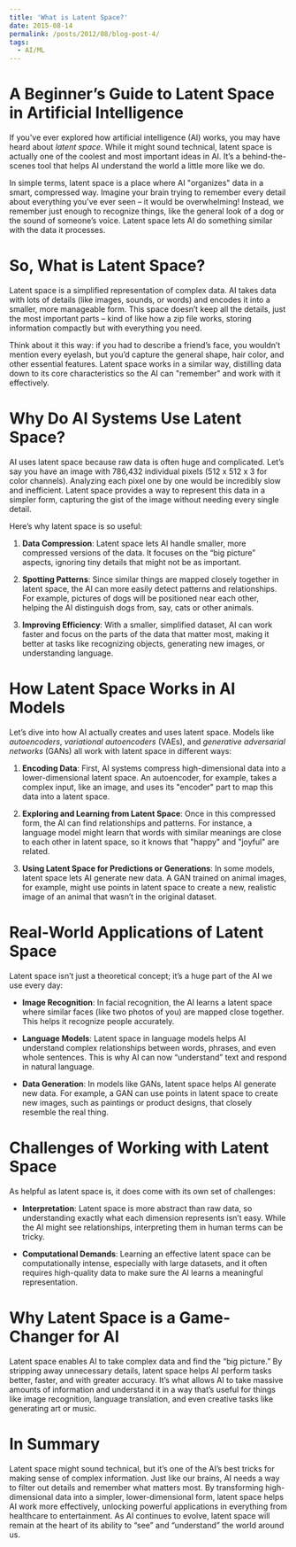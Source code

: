```yaml
---
title: 'What is Latent Space?'
date: 2015-08-14
permalink: /posts/2012/08/blog-post-4/
tags:
  - AI/ML
---
```

A Beginner’s Guide to Latent Space in Artificial Intelligence  
======

If you've ever explored how artificial intelligence (AI) works, you may have heard about *latent space*. While it might sound technical, latent space is actually one of the coolest and most important ideas in AI. It’s a behind-the-scenes tool that helps AI understand the world a little more like we do.

In simple terms, latent space is a place where AI "organizes" data in a smart, compressed way. Imagine your brain trying to remember every detail about everything you’ve ever seen – it would be overwhelming! Instead, we remember just enough to recognize things, like the general look of a dog or the sound of someone’s voice. Latent space lets AI do something similar with the data it processes.

So, What is Latent Space?  
======

Latent space is a simplified representation of complex data. AI takes data with lots of details (like images, sounds, or words) and encodes it into a smaller, more manageable form. This space doesn’t keep all the details, just the most important parts – kind of like how a zip file works, storing information compactly but with everything you need.

Think about it this way: if you had to describe a friend’s face, you wouldn’t mention every eyelash, but you’d capture the general shape, hair color, and other essential features. Latent space works in a similar way, distilling data down to its core characteristics so the AI can "remember" and work with it effectively.

Why Do AI Systems Use Latent Space?  
======

AI uses latent space because raw data is often huge and complicated. Let’s say you have an image with 786,432 individual pixels (512 x 512 x 3 for color channels). Analyzing each pixel one by one would be incredibly slow and inefficient. Latent space provides a way to represent this data in a simpler form, capturing the gist of the image without needing every single detail.

Here’s why latent space is so useful:

1. **Data Compression**: Latent space lets AI handle smaller, more compressed versions of the data. It focuses on the “big picture” aspects, ignoring tiny details that might not be as important.

2. **Spotting Patterns**: Since similar things are mapped closely together in latent space, the AI can more easily detect patterns and relationships. For example, pictures of dogs will be positioned near each other, helping the AI distinguish dogs from, say, cats or other animals.

3. **Improving Efficiency**: With a smaller, simplified dataset, AI can work faster and focus on the parts of the data that matter most, making it better at tasks like recognizing objects, generating new images, or understanding language.

How Latent Space Works in AI Models  
======

Let’s dive into how AI actually creates and uses latent space. Models like *autoencoders*, *variational autoencoders* (VAEs), and *generative adversarial networks* (GANs) all work with latent space in different ways:

1. **Encoding Data**: First, AI systems compress high-dimensional data into a lower-dimensional latent space. An autoencoder, for example, takes a complex input, like an image, and uses its "encoder" part to map this data into a latent space.

2. **Exploring and Learning from Latent Space**: Once in this compressed form, the AI can find relationships and patterns. For instance, a language model might learn that words with similar meanings are close to each other in latent space, so it knows that "happy" and "joyful" are related.

3. **Using Latent Space for Predictions or Generations**: In some models, latent space lets AI generate new data. A GAN trained on animal images, for example, might use points in latent space to create a new, realistic image of an animal that wasn’t in the original dataset.

Real-World Applications of Latent Space  
======

Latent space isn’t just a theoretical concept; it’s a huge part of the AI we use every day:

- **Image Recognition**: In facial recognition, the AI learns a latent space where similar faces (like two photos of you) are mapped close together. This helps it recognize people accurately.

- **Language Models**: Latent space in language models helps AI understand complex relationships between words, phrases, and even whole sentences. This is why AI can now “understand” text and respond in natural language.

- **Data Generation**: In models like GANs, latent space helps AI generate new data. For example, a GAN can use points in latent space to create new images, such as paintings or product designs, that closely resemble the real thing.

Challenges of Working with Latent Space  
======

As helpful as latent space is, it does come with its own set of challenges:

- **Interpretation**: Latent space is more abstract than raw data, so understanding exactly what each dimension represents isn’t easy. While the AI might see relationships, interpreting them in human terms can be tricky.

- **Computational Demands**: Learning an effective latent space can be computationally intense, especially with large datasets, and it often requires high-quality data to make sure the AI learns a meaningful representation.

Why Latent Space is a Game-Changer for AI  
======

Latent space enables AI to take complex data and find the “big picture.” By stripping away unnecessary details, latent space helps AI perform tasks better, faster, and with greater accuracy. It’s what allows AI to take massive amounts of information and understand it in a way that’s useful for things like image recognition, language translation, and even creative tasks like generating art or music.

In Summary  
======

Latent space might sound technical, but it’s one of the AI’s best tricks for making sense of complex information. Just like our brains, AI needs a way to filter out details and remember what matters most. By transforming high-dimensional data into a simpler, lower-dimensional form, latent space helps AI work more effectively, unlocking powerful applications in everything from healthcare to entertainment. As AI continues to evolve, latent space will remain at the heart of its ability to “see” and “understand” the world around us.
